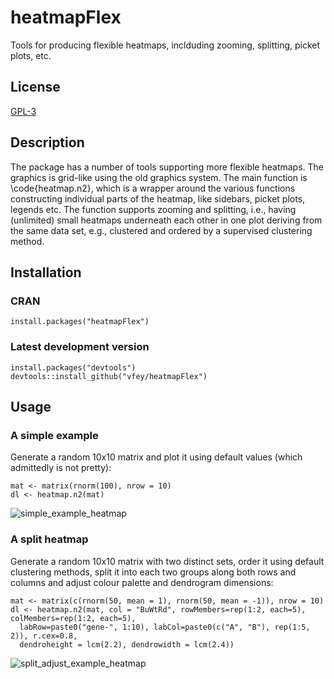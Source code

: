 # heatmapFlex
Tools for producing flexible heatmaps, inclduding zooming, splitting, picket plots, etc.

## License
[GPL-3](https://cran.r-project.org/web/licenses/GPL-3)

## Description
The package has a number of tools supporting more flexible heatmaps. The graphics is grid-like using the old graphics system. The main function is \code{heatmap.n2}, which is a wrapper around the various functions constructing individual parts of the heatmap, like sidebars, picket plots, legends etc. The function supports zooming and splitting, i.e., having (unlimited) small heatmaps underneath each other in one plot deriving from the same data set, e.g., clustered and ordered by a supervised clustering method.

## Installation
### CRAN
`install.packages("heatmapFlex")`
### Latest development version
```
install.packages("devtools")  
devtools::install_github("vfey/heatmapFlex")
```

## Usage
### A simple example
Generate a random 10x10 matrix and plot it using default values (which admittedly is not pretty):
```
mat <- matrix(rnorm(100), nrow = 10)
dl <- heatmap.n2(mat)
```
![simple_example_heatmap](https://user-images.githubusercontent.com/69206181/129168686-c706f02f-cb07-45b9-ab58-a703a09f41ae.png)

### A split heatmap
Generate a random 10x10 matrix with two distinct sets, order it using default clustering methods, split it into each two groups along both rows and columns and adjust colour palette and dendrogram dimensions:
```
mat <- matrix(c(rnorm(50, mean = 1), rnorm(50, mean = -1)), nrow = 10)
dl <- heatmap.n2(mat, col = "BuWtRd", rowMembers=rep(1:2, each=5), colMembers=rep(1:2, each=5),
  labRow=paste0("gene-", 1:10), labCol=paste0(c("A", "B"), rep(1:5, 2)), r.cex=0.8,
  dendroheight = lcm(2.2), dendrowidth = lcm(2.4))
```
![split_adjust_example_heatmap](https://user-images.githubusercontent.com/69206181/129165169-de5059a4-5957-44df-b18d-5421ed9d4776.png)
